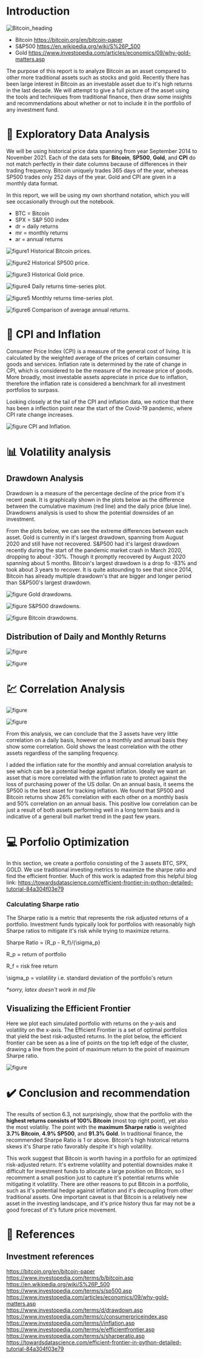 # Introduction

![Bitcoin_heading](./figure_bitcoin_analysis/../figures_bitcoin_analysis/bitcoin_lowres.png)

* Bitcoin https://bitcoin.org/en/bitcoin-paper
* S&P500 https://en.wikipedia.org/wiki/S%26P_500
* Gold https://www.investopedia.com/articles/economics/09/why-gold-matters.asp

The purpose of this report is to analyze Bitcoin as an asset compared to other more traditional assets such as stocks and gold. Recently there has been large interest in Bitcoin as an investable asset due to it's high returns in the last decade. We will attempt to give a full picture of the asset using the tools and techniques from traditional finance, then draw some insights and recommendations about whether or not to include it in the portfolio of any investment fund. 

# 📝 Exploratory Data Analysis
We will be using historical price data spanning from year September 2014 to November 2021.
Each of the data sets for **Bitcoin**, **SP500**, **Gold**, and **CPI** do not match perfectly in their date columns because of differences in their trading frequency. Bitcoin uniquely trades 365 days of the year, whereas SP500 trades only 252 days of the year. Gold and CPI are given in a monthly data format.

In this report, we will be using my own shorthand notation, which you will see occasionally through out the notebook.
 - BTC = Bitcoin
 - SPX = S&P 500 index
 - dr = daily returns
 - mr = monthly returns
 - ar = annual returns

![figure1](./figures_bitcoin_analysis/historic_bitcoin_price.png)
Historical Bitcoin prices.

![figure2](./figures_bitcoin_analysis/historic_spx_prices.png)
Historical SP500 price.

![figure3](./figures_bitcoin_analysis/historic_gold_prices.png)
Historical Gold price.


![figure4](./figures_bitcoin_analysis/daily_returns.png)
Daily returns time-series plot.

![figure5](./figures_bitcoin_analysis/monthly_returns.png)
Monthly returns time-series plot.

![figure6](./figures_bitcoin_analysis/avg_annual_returns.png)
Comparison of average annual returns.


# 📅 CPI and Inflation
<p>
Consumer Price Index (CPI) is a measure of the general cost of living. It is calculated by the weighted average of the prices of certain consumer goods and services. Inflation rate is determined by the rate of change in CPI, which is considered to be the measure of the increase price of goods. More broadly, most investable assets appreciate in price due to inflation, therefore the inflation rate is considered a benchmark for all investment portfolios to surpass.</p>
<p> Looking closely at the tail of the CPI and inflation data, we notice that there has been a inflection point near the start of the Covid-19 pandemic, where CPI rate change increases. </p>

![figure](./figures_bitcoin_analysis/cpi_inflation.png)
CPI and Inflation.

# 📊 Volatility analysis 

## Drawdown Analysis

Drawdown is a measure of the percentage decline of the price from it's recent peak. It is graphically shown in the plots below as the difference between the cumulative maximum (red line) and the daily price (blue line). Drawdowns analysis is used to show the potential downsides of an investment.

From the plots below, we can see the extreme differences between each asset. Gold is currently in it's largest drawdown, spanning from August 2020 and still have not recovered. S&P500 had it's largest drawdown recently during the start of the pandemic market crash in March 2020, dropping to about -30%. Though it promptly recovered by August 2020 spanning about 5 months. Bitcoin's largest drawdown is a drop fo -83% and took about 3 years to recover. It is quite astounding to see that since 2014, Bitcoin has already multiple drawdown's that are bigger and longer period than S&P500's largest drawdown.

![figure](./figures_bitcoin_analysis/gold_drawdown.png)
Gold drawdowns.

![figure](./figures_bitcoin_analysis/sp500_drawdown.png)
S&P500 drawdowns.

![figure](./figures_bitcoin_analysis/bitcoin_drawdown.png)
Bitcoin drawdowns.

## Distribution of Daily and Monthly Returns

![figure](./figures_bitcoin_analysis/distribution_daily.png)


![figure](./figures_bitcoin_analysis/distribution_monthly.png)


# 💹 Correlation Analysis

![figure](./figures_bitcoin_analysis/heatmap_monthly_returns.png)

![figure](./figures_bitcoin_analysis/heatmap_annual_returns.png)

From this analysis, we can conclude that the 3 assets have very little correlation on a daily basis, however on a monthly and annual basis they show some correlation. Gold shows the least correlation with the other assets regardless of the sampling frequency. 

I added the inflation rate for the monthly and annual correlation analysis to see which can be a potential hedge against inflation. Ideally we want an asset that is more correlated with the inflation rate to protect against the loss of purchasing power of the US dollar. On an annual basis, it seems the SP500 is the best asset for tracking inflation. We found that SP500 and Bitcoin returns show 26% correlation with each other on a monthly basis and 50% correlation on an annual basis. This positive low correlation can be just a result of both assets performing well in a long term basis and is indicative of a general bull market trend in the past few years.

# 💻 Porfolio Optimization 
In this section, we create a portfolio consisting of the 3 assets BTC, SPX, GOLD. We use traditional investing metrics to maximize the sharpe ratio and find the efficient frontier. 
Much of this work is adapted from this helpful blog link:
https://towardsdatascience.com/efficient-frontier-in-python-detailed-tutorial-84a304f03e79

### Calculating Sharpe ratio
The Sharpe ratio is a metric that represents the risk adjusted returns of a portfolio. Investment funds typically look for portfolios with reasonably high Sharpe ratios to mitigate it's risk while trying to maximize returns.
<p>

Sharpe Ratio = (R_p - R_f)/{\sigma_p}  

R_p = return of portfolio 

R_f = risk free return 

\sigma_p = volatility i.e. standard deviation of the portfolio's return 

*\*sorry, latex doesn't work in md file*
</p>

## Visualizing the Efficient Frontier
<p>Here we plot each simulated portfolio with returns on the y-axis and volatility on the x-axis. The Efficient Frontier is a set of optimal portfolios that yield the best risk-adjusted returns. In the plot below, the efficient frontier can be seen as a line of points on the top left edge of the cluster, drawing a line from the point of maximum return to the point of maximum Sharpe ratio.</p>

![figure](./figures_bitcoin_analysis/sharpe_ratio.png)

# ✔️ Conclusion and recommendation

The results of section 6.3, not surprisingly, show that the portfolio with the **highest returns consists of 100% Bitcoin** (most top right point), yet also the most volatiliy. The point with the **maximum Sharpe ratio** is weighted **3.7% Bitcoin**, **4.9% SP500**, and **91.3% Gold**. In traditional finance, the recommended Sharpe Ratio is 1 or above. Bitcoin's high historical returns skews it's Sharpe ratio favorably despite it's high volatility.

This work suggest that Bitcoin is worth having in a portfolio for an optimized risk-adjusted return. It's extreme volatility and potential downsides make it difficult for investment funds to allocate a large position on Bitcoin, so I recomment a small position just to capture it's potential returns while mitigating it volatility. There are other reasons to put Bitcoin in a portfolio, such as it's potential hedge against inflation and it's decoupling from other traditional assets. One important caveat is that Bitcoin is a relatively new asset in the investing landscape, and it's price history thus far may not be a good forecast of it's future price movement. 

# 📔 References

## Investment references

https://bitcoin.org/en/bitcoin-paper <br>
https://www.investopedia.com/terms/b/bitcoin.asp <br>
https://en.wikipedia.org/wiki/S%26P_500 <br>
https://www.investopedia.com/terms/s/sp500.asp <br>
https://www.investopedia.com/articles/economics/09/why-gold-matters.asp <br>
https://www.investopedia.com/terms/d/drawdown.asp <br>
https://www.investopedia.com/terms/c/consumerpriceindex.asp <br>
https://www.investopedia.com/terms/i/inflation.asp <br>
https://www.investopedia.com/terms/e/efficientfrontier.asp <br>
https://www.investopedia.com/terms/s/sharperatio.asp <br>
https://towardsdatascience.com/efficient-frontier-in-python-detailed-tutorial-84a304f03e79 <br>